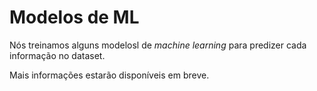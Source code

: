 # Modelos de ML

Nós treinamos alguns modelosl de *machine learning* para predizer cada informação no dataset.

Mais informações estarão disponíveis em breve.